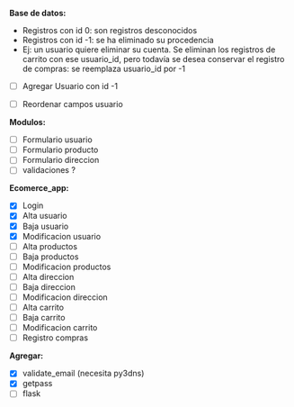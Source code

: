 **Base de datos:**
- Registros con id 0: son registros desconocidos
- Registros con id -1: se ha eliminado su procedencia
- Ej: un usuario quiere eliminar su cuenta. Se eliminan los registros de carrito con ese usuario_id, pero todavía se desea conservar el registro de compras: se reemplaza usuario_id por -1
- [ ] Agregar Usuario con id -1
- [ ] Reordenar campos usuario


**Modulos:**
- [ ] Formulario usuario
- [ ] Formulario producto
- [ ] Formulario direccion
- [ ] validaciones ?

**Ecomerce_app:**
- [x] Login
- [x] Alta usuario
- [x] Baja usuario
- [x] Modificacion usuario
- [ ] Alta productos
- [ ] Baja productos
- [ ] Modificacion productos
- [ ] Alta direccion
- [ ] Baja direccion
- [ ] Modificacion direccion
- [ ] Alta carrito
- [ ] Baja carrito
- [ ] Modificacion carrito
- [ ] Registro compras

**Agregar:**
- [x] validate_email (necesita py3dns)
- [x] getpass
- [ ] flask

